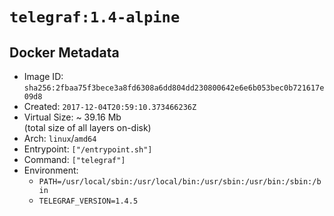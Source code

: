 # `telegraf:1.4-alpine`

## Docker Metadata

- Image ID: `sha256:2fbaa75f3bece3a8fd6308a6dd804dd230800642e6e6b053bec0b721617e09d8`
- Created: `2017-12-04T20:59:10.373466236Z`
- Virtual Size: ~ 39.16 Mb  
  (total size of all layers on-disk)
- Arch: `linux`/`amd64`
- Entrypoint: `["/entrypoint.sh"]`
- Command: `["telegraf"]`
- Environment:
  - `PATH=/usr/local/sbin:/usr/local/bin:/usr/sbin:/usr/bin:/sbin:/bin`
  - `TELEGRAF_VERSION=1.4.5`
